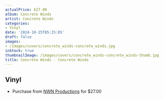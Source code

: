 ```yaml
---
actualPrice: $27.00
album: Concrete Winds
artist: Concrete Winds
categories:
- Vinyl
date: '2024-10-25T05:25:05'
draft: false
images:
- /images/covers/concrete_winds-concrete_winds.jpg
inStock: true
thumbnailImage: /images/covers/concrete_winds-concrete_winds-thumb.jpg
title: Concrete Winds - Concrete Winds
---
```


## Vinyl
* Purchase from [NWN Productions](http://shop.nwnprod.com/index.php?route=product/product&path=75&product_id=57266&sort=pd.name&order=ASC) for $27.00
